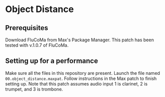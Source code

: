 # Object Distance

## Prerequisites

Download FluCoMa from Max's Package Manager. This patch has been tested with v.1.0.7 of FluCoMa. 

## Setting up for a performance

Make sure all the files in this repository are present. Launch the file named `00.object_distance.maxpat`. Follow instructions in the Max patch to finish setting up. Note that this patch assumes audio input 1 is clarinet, 2 is trumpet, and 3 is trombone.